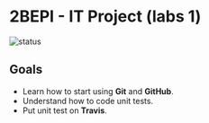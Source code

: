 # 2BEPI - IT Project (labs 1)

![status](https://circleci.com/gh/katseyres/2BEPI-labo-01.svg?style=svg)

## Goals

- Learn how to start using **Git** and **GitHub**.
- Understand how to code unit tests.
- Put unit test on **Travis**.

